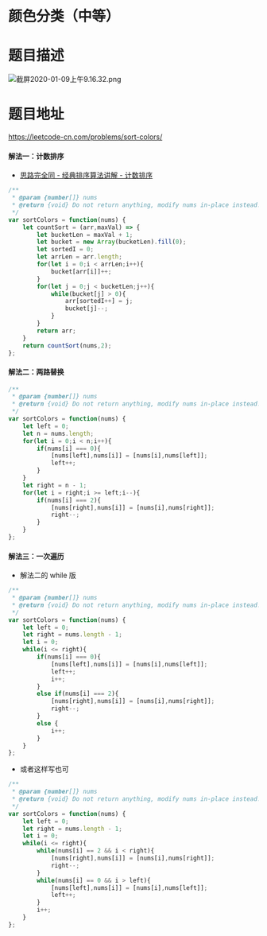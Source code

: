 # 颜色分类（中等）
# 题目描述
![截屏2020-01-09上午9.16.32.png](https://pic.leetcode-cn.com/c842e0856919ad61cf1ffef6b0ecb430dd38570b4248be11ff566708ce6a39d9-%E6%88%AA%E5%B1%8F2020-01-09%E4%B8%8A%E5%8D%889.16.32.png)
# 题目地址
<https://leetcode-cn.com/problems/sort-colors/>
#### 解法一：计数排序
+ [思路完全同 - 经典排序算法讲解 - 计数排序](https://github.com/Alex660/Algorithms-and-data-structures/blob/master/theoreticalKnowledge/BitOperation%E4%BD%8D%E8%BF%90%E7%AE%97%E3%80%81Bloom%20Filter%E5%B8%83%E9%9A%86%E8%BF%87%E6%BB%A4%E5%99%A8%E3%80%81LRU%20Cache%E7%BC%93%E5%AD%98%E3%80%81Sorting%20algorithm%E6%8E%92%E5%BA%8F%E7%AE%97%E6%B3%95.md)
```javascript
/**
 * @param {number[]} nums
 * @return {void} Do not return anything, modify nums in-place instead.
 */
var sortColors = function(nums) {
    let countSort = (arr,maxVal) => {
        let bucketLen = maxVal + 1;
        let bucket = new Array(bucketLen).fill(0);
        let sortedI = 0;
        let arrLen = arr.length;
        for(let i = 0;i < arrLen;i++){
            bucket[arr[i]]++;
        }
        for(let j = 0;j < bucketLen;j++){
            while(bucket[j] > 0){
                arr[sortedI++] = j;
                bucket[j]--;
            }
        }
        return arr;
    }
    return countSort(nums,2);
};
```
#### 解法二：两路替换
```javascript
/**
 * @param {number[]} nums
 * @return {void} Do not return anything, modify nums in-place instead.
 */
var sortColors = function(nums) {
    let left = 0;
    let n = nums.length;
    for(let i = 0;i < n;i++){
        if(nums[i] === 0){
            [nums[left],nums[i]] = [nums[i],nums[left]];
            left++;
        }
    }
    let right = n - 1;
    for(let i = right;i >= left;i--){
        if(nums[i] === 2){
            [nums[right],nums[i]] = [nums[i],nums[right]];
            right--;
        }
    }
};
```
#### 解法三：一次遍历
+ 解法二的 while 版
```javascript
/**
 * @param {number[]} nums
 * @return {void} Do not return anything, modify nums in-place instead.
 */
var sortColors = function(nums) {
    let left = 0;
    let right = nums.length - 1;
    let i = 0;
    while(i <= right){
        if(nums[i] === 0){
            [nums[left],nums[i]] = [nums[i],nums[left]];
            left++;
            i++;
        }
        else if(nums[i] === 2){
            [nums[right],nums[i]] = [nums[i],nums[right]];
            right--;
        }
        else {
            i++;
        }
    }
};
```
+ 或者这样写也可
```javascript
/**
 * @param {number[]} nums
 * @return {void} Do not return anything, modify nums in-place instead.
 */
var sortColors = function(nums) {
    let left = 0;
    let right = nums.length - 1;
    let i = 0;
    while(i <= right){
        while(nums[i] == 2 && i < right){
            [nums[right],nums[i]] = [nums[i],nums[right]];
            right--;
        }
        while(nums[i] == 0 && i > left){
            [nums[left],nums[i]] = [nums[i],nums[left]];
            left++;
        }
        i++;
    }
};
```